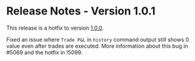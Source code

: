 # Release Notes - Version 1.0.1

This release is a hotfix to version [1.0.0](/release-notes/1.0.0).

Fixed an issue where `Trade P&L` in `history` command output still shows 0 value even after trades are executed. More information about this bug in #5069 and the hotfix in !5099.

